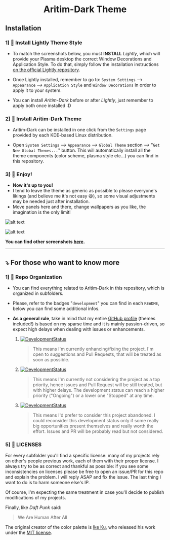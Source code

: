<!-- # **<p style="text-align: center;">Aritim-Dark Theme</p>** -->

# **<p align="center">Aritim-Dark Theme</p>**

<!--  -->


## **Installation**

### **1) 🛑 Install Lightly Theme Style**
* To match the screenshots below, you must **INSTALL** *Lightly*, which will provide your Plasma desktop the correct Window Decorations and Application Style. To do that, simply follow the installation instructions [on the official Lightly repository](https://github.com/Luwx/Lightly).

* Once Lightly installed, remember to go to:
`System Settings` --> `Appearance` --> `Application Style` and `Window Decorations` in order to apply it to your system.

* You can install *Aritim-Dark* before or after *Lightly*, just remember to apply both once installed :D

### **2) 🎯 Install Aritim-Dark Theme**

* Aritim-Dark can be installed in one click from the `Settings` page provided by each KDE-based Linux distribution.

* Open `System Settings` --> `Appearance` --> `Global Theme` section --> "`Get New Global Themes...`" button. This will automatically install all the theme components (color scheme, plasma style etc...) you can find in this repository.

### **3) 🎉 Enjoy!**
* **Now it's up to you!**
* I tend to leave the theme as generic as possible to please everyone's likings (and believe me it's not easy 😆), so some visual adjustments may be needed just after installation.
* Move panels here and there, change wallpapers as you like, the imagination is the only limit!

![alt text](https://raw.githubusercontent.com/Mrcuve0/Aritim-Dark/master/KDE/screenshots/00-Desktop.png)

![alt text](https://raw.githubusercontent.com/Mrcuve0/Aritim-Dark/master/KDE/screenshots/01-Desktop.png)

**You can find other screenshots [here](https://www.pling.com/p/1281836/).**

----

## **⤵️ For those who want to know more**

### **1) 🔎 Repo Organization**

* You can find everything related to Aritim-Dark in this repository, which is organized in subfolders.

* Please, refer to the badges "`development`" you can find in each `README`, below you can find some additional infos.
* **As a general rule**, take in mind that my entire [GitHub profile](https://github.com/Mrcuve0) (themes included!) is based on my sparse time and it is mainly passion-driven, so expect high delays when dealing with issues or enhancements.

  1. [![DevelopmentStatus](https://img.shields.io/badge/Development-Ongoing-brightgreen.svg)](https://img.shields.io/badge/Development-Ongoing-brightgreen.svg)
     > This means I'm currently enhancing/fixing the project. I'm open to suggestions and Pull Requests, that will be treated as soon as possible.
  2. [![DevelopmentStatus](https://img.shields.io/badge/Development-Paused-yellow.svg)](https://img.shields.io/badge/Development-Paused-yellow.svg)
     > This means I'm currently not considering the project as a top priority, hence issues and Pull Request will be still treated, but with higher delays. The development status can reach a higher priority ("Ongoing") or a lower one "Stopped" at any time.
  3. [![DevelopmentStatus](https://img.shields.io/badge/Development-Stopped-red.svg)](https://img.shields.io/badge/Development-Stopped-red.svg)
     > This means I'd prefer to consider this project abandoned. I could reconsider this development status only if some really big opportunities present themselves and really worth the effort. Issues and PR will be probably read but not considered.

### **5) 📎 LICENSES**
For every subfolder you'll find a specific license: many of my projects rely on other's people previous work, each of them with their proper license.
I always try to be as correct and thankful as possible: if you see some inconsistencies on licenses please be free to open an issue/PR for this repo and explain the problem. I will reply ASAP and fix the issue. The last thing I want to do is to harm someone else's IP. 

Of course, I'm expecting the same treatment in case you'll decide to publish modifications of my projects.

Finally, like *Daft Punk* said:

> We Are Human After All

The original creator of the color palette is [Ike Ku](https://github.com/dempfi), who released his work under the [MIT license](https://github.com/dempfi/ayu/blob/master/LICENSE).
